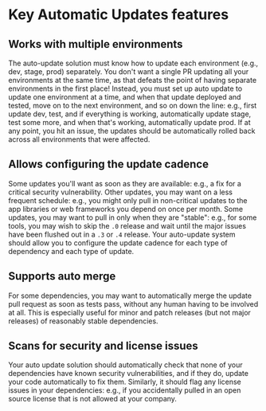 # Key Automatic Updates features

## Works with multiple environments

The auto-update solution must know how to update each environment (e.g., dev, stage, prod) separately. You don't want a single PR updating all your environments at the same time, as that defeats the point of having separate environments in the first place! Instead, you must set up auto update to update one environment at a time, and when that update deployed and tested, move on to the next environment, and so on down the line: e.g., first update dev, test, and if everything is working, automatically update stage, test some more, and when that's working, automatically update prod. If at any point, you hit an issue, the updates should be automatically rolled back across all environments that were affected.

## Allows configuring the update cadence

Some updates you'll want as soon as they are available: e.g., a fix for a critical security vulnerability. Other updates, you may want on a less frequent schedule: e.g., you might only pull in non-critical updates to the app libraries or web frameworks you depend on once per month. Some updates, you may want to pull in only when they are "stable": e.g., for some tools, you may wish to skip the `.0` release and wait until the major issues have been flushed out in a `.3` or `.4` release. Your auto-update system should allow you to configure the update cadence for each type of dependency and each type of update.

## Supports auto merge

For some dependencies, you may want to automatically merge the update pull request as soon as tests pass, without any human having to be involved at all. This is especially useful for minor and patch releases (but not major releases) of reasonably stable dependencies.

## Scans for security and license issues

Your auto update solution should automatically check that none of your dependencies have known security vulnerabilities, and if they do, update your code automatically to fix them. Similarly, it should flag any license issues in your dependencies: e.g., if you accidentally pulled in an open source license that is not allowed at your company.



<!-- ##DOCS-SOURCER-START
{"sourcePlugin":"Local File Copier","hash":"9e7dfaaa99b9a027ed3e3f05ffad33e0"}
##DOCS-SOURCER-END -->
